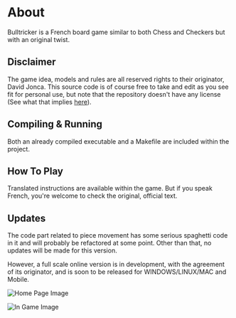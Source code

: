 # About
Bulltricker is a French board game similar to both Chess and Checkers but with an original twist.
## Disclaimer
The game idea, models and rules are all reserved rights to their originator, David Jonca. This source code is of course free to take and edit as you see fit for personal use, but note that the repository doesn't have any license (See what that implies [here](https://choosealicense.com/no-permission/)).
## Compiling & Running
Both an already compiled executable and a Makefile are included within the project.
## How To Play
Translated instructions are available within the game. But if you speak French, you're welcome to check the original, official text.
## Updates
The code part related to piece movement has some serious spaghetti code in it and will probably be refactored at some point. Other than that, no updates will be made for this version.

However, a full scale online version is in development, with the agreement of its originator, and is soon to be released for WINDOWS/LINUX/MAC and Mobile.

![Home Page Image](https://i.imgur.com/dTwuY2c.jpg)

![In Game Image](https://i.imgur.com/Mnv1Yig.jpg)
